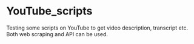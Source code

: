 # YouTube_scripts
Testing some scripts on YouTube to get video description, transcript etc. Both web scraping and API can be used.
